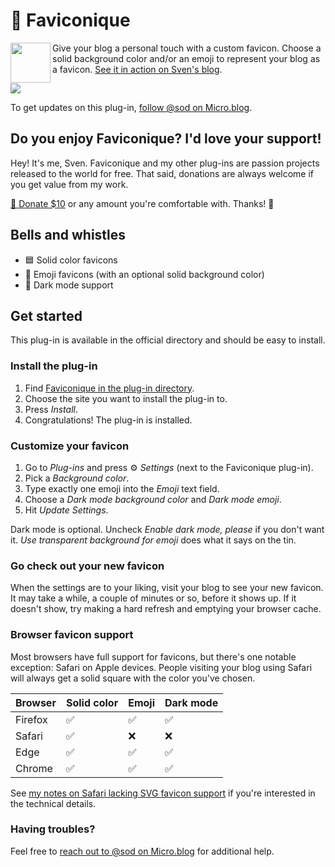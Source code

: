 # 💅 Faviconique

<img src="https://raw.githubusercontent.com/svendahlstrand/plugin-faviconique/main/docs/faviconique.png" width="64" height="64" alt="" align="left">

Give your blog a personal touch with a custom favicon. Choose a solid background color and/or an emoji to represent your blog as a favicon. [See it in action on Sven's blog](https://dahlstrand.net/).

![](https://raw.githubusercontent.com/svendahlstrand/plugin-faviconique/main/docs/favicon-examples.png)

To get updates on this plug-in, [follow @sod on Micro.blog](https://micro.blog/sod).

## Do you enjoy Faviconique? I'd love your support!

Hey! It's me, Sven. Faviconique and my other plug-ins are passion projects released to the world for free. That said, donations are always welcome if you get value from my work.

[💸 Donate $10](https://dahlstrand.net/donate/) or any amount you're comfortable with. Thanks! 🙏

## Bells and whistles

* 🟦 Solid color favicons
* 🦖 Emoji favicons (with an optional solid background color)
* 🌙 Dark mode support

## Get started

This plug-in is available in the official directory and should be easy to install.

### Install the plug-in

1. Find [Faviconique in the plug-in directory](https://micro.blog/account/plugins/view/140).
2. Choose the site you want to install the plug-in to.
3. Press *Install*.
4. Congratulations! The plug-in is installed.

### Customize your favicon

1. Go to *Plug-ins* and press ⚙️ *Settings* (next to the Faviconique plug-in).
2. Pick a *Background color*.
3. Type exactly one emoji into the *Emoji* text field.
4. Choose a *Dark mode background color* and *Dark mode emoji*.
5. Hit *Update Settings*.

Dark mode is optional. Uncheck *Enable dark mode, please* if you don't want it. *Use transparent background for emoji* does what it says on the tin.

### Go check out your new favicon

When the settings are to your liking, visit your blog to see your new favicon. It may take a while, a couple of minutes or so, before it shows up. If it doesn't show, try making a hard refresh and emptying your browser cache.

### Browser favicon support

Most browsers have full support for favicons, but there's one notable exception: Safari on Apple devices. People visiting your blog using Safari will always get a solid square with the color you've chosen.

| Browser 	| Solid color 	| Emoji 	| Dark mode 	|
|---------	|-------------	|-------	|-----------	|
| Firefox 	| ✅           	| ✅     	| ✅         	|
| Safari  	| ✅           	| ❌     	| ❌         	|
| Edge    	| ✅           	| ✅     	| ✅         	|
| Chrome  	| ✅           	| ✅     	| ✅         	|

See [my notes on Safari lacking SVG favicon support](https://dahlstrand.net/december-adventure/#day-6) if you're interested in the technical details.

### Having troubles?

Feel free to [reach out to @sod on Micro.blog](https://micro.blog/sod) for additional help.
